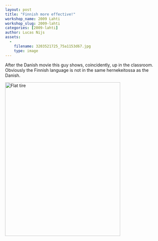 ```yaml
---
layout: post
title: "Finnish more effective!"
workshop_name: 2009 Lahti
workshop_slug: 2009-lahti
categories: [2009-lahti]
author: Lucas Nijs
assets:
  -
    filename: 3203521725_75a1153d67.jpg
    type: image
---
```

After the Danish movie this guy shows, coincidently, up in the classroom. Obviously the Finnish language is not in the same hernekeitossa as the Danish.

<a href="http://workshops.nodebox.net/2009/wp-content/uploads/3203521725_75a1153d67.jpg"><img class="alignnone size-full wp-image-649" title="Flat tire" src="http://workshops.nodebox.net/2009/wp-content/uploads/3203521725_75a1153d67.jpg" alt="Flat tire" width="375" height="500" /></a>
